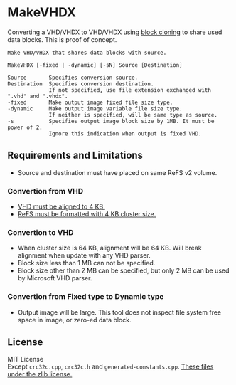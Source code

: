 # MakeVHDX
Converting a VHD/VHDX to VHD/VHDX using [block cloning](https://technet.microsoft.com/en-us/windows-server-docs/storage/refs/block-cloning) to share used data blocks.
This is proof of concept.
```
Make VHD/VHDX that shares data blocks with source.

MakeVHDX [-fixed | -dynamic] [-sN] Source [Destination]

Source       Specifies conversion source.
Destination  Specifies conversion destination.
             If not specified, use file extension exchanged with ".vhd" and ".vhdx".
-fixed       Make output image fixed file size type.
-dynamic     Make output image variable file size type.
             If neither is specified, will be same type as source.
-s           Specifies output image block size by 1MB. It must be power of 2.
             Ignore this indication when output is fixed VHD.
```
## Requirements and Limitations
- Source and destination must have placed on same ReFS v2 volume.
### Convertion from VHD
- [VHD must be aligned to 4 KB.](https://msdn.microsoft.com/en-us/library/windows/hardware/dn567657.aspx#VHD_FORMAT)
- [ReFS must be formatted with 4 KB cluster size.](https://blogs.technet.microsoft.com/filecab/2017/01/13/cluster-size-recommendations-for-refs-and-ntfs/)
### Convertion to VHD
- When cluster size is 64 KB, alignment will be 64 KB. Will break alignment when update with any VHD parser.
- Block size less than 1 MB can not be specified.
- Block size other than 2 MB can be specified, but only 2 MB can be used by Microsoft VHD parser.
### Convertion from Fixed type to Dynamic type
- Output image will be large. This tool does not inspect file system free space in image, or zero-ed data block.

## License
MIT License  
Except `crc32c.cpp`, `crc32c.h` and `generated-constants.cpp`.
[These files under the zlib license.](https://crc32c.angeloflogic.com/license/)
